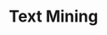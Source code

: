 ---
title: "Text Mining"

categories: ['']

tags: ['Text', 'Mining']

arabic: ['التنقيب المعلوماتي في النصوص', 'التنقيب عن النص']

publishers: ['تطبيقات أساسية في المعالجة الآلية للغة العربية']

types: "word"

slug: ""
---